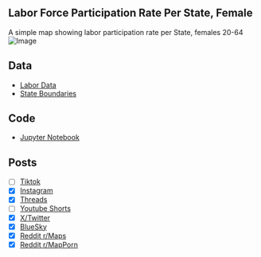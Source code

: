 ## Labor Force Participation Rate Per State, Female
A simple map showing labor participation rate per State, females 20-64
![Image](https://drive.google.com/uc?export=view&id=1sobkCn6nCVFcR5ppSS-_edfTA8w6Y864)

## Data
* [Labor Data](https://data.census.gov/table/ACSST5Y2023.S2301)
* [State Boundaries](https://www.census.gov/geographies/mapping-files/time-series/geo/carto-boundary-file.html)

## Code
* [Jupyter Notebook](FormatData.ipynb)

## Posts
- [ ] [Tiktok]()
- [x] [Instagram](https://www.instagram.com/p/DOgepTaEbqQ/)
- [x] [Threads](https://www.threads.com/@vinemapper/post/DOgep55kUbs)
- [ ] [Youtube Shorts]()
- [x] [X/Twitter](https://x.com/VineMapper/status/1966526593121268078)
- [x] [BlueSky](https://bsky.app/profile/vinemapper.bsky.social/post/3lynlrdtjck2u)
- [x] [Reddit r/Maps](https://www.reddit.com/r/Maps/comments/1nf6gf9/labor_force_participation_rate_per_state_female/)
- [x] [Reddit r/MapPorn](https://www.reddit.com/r/MapPorn/comments/1nf6ghc/labor_force_participation_rate_per_state_female/)
